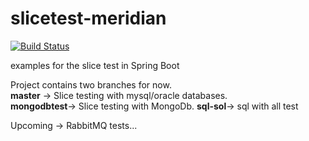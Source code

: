 # slicetest-meridian
[![Build Status](https://travis-ci.org/kansology/slicetestexamples.svg?branch=master)](https://travis-ci.org/kansology/slicetestexamples)

examples for the slice test in Spring Boot

Project contains two branches for now. <br />
**master** -> Slice testing with mysql/oracle databases. <br />
**mongodbtest**-> Slice testing with MongoDb.
**sql-sol**-> sql with all test


Upcoming -> RabbitMQ tests...